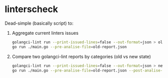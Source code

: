 # linterscheck

Dead-simple (basically script) to:

1. Aggregate current linters issues
    ```bash
    golangci-lint run --print-issued-lines=false --out-format=json > old-report.json
    go run ./main.go --pre-analise-file=old-report.json 
    ```
2. Compare two golangci-lint reports by categories (old vs new state)
    ```bash
    golangci-lint run --print-issued-lines=false --out-format=json > new-report.json
    go run ./main.go --pre-analise-file=old-report.json --post-analise-file=new-report.json
    ```
